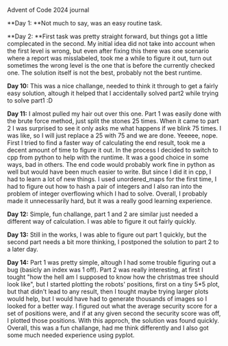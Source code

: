 Advent of Code 2024 journal

**Day 1:
**Not much to say, was an easy routine task.

**Day 2:
**First task was pretty straight forward, but things got a little complecated in the second. My initial idea did not take into account when the first level is wrong, but even after fixing this there was one scenario where a report was misslabeled, took me a while to figure it out, turn out sometimes the wrong level is the one that is before the currently checked one.
The solution itself is not the best, probably not the best runtime.

**Day 10:**
This was a nice challange, needed to think it through to get a fairly easy solution, altough it helped that I accidentally solved part2 while trying to solve part1 :D

**Day 11:**
I almost pulled my hair out over this one. Part 1 was easily done with the brute force method, just split the stones 25 times. When it came to part 2 I was surprised to see it only asks me what happens if we blink 75 times. I was like, so I will just replace a 25 with 75 and we are done. Yeeeee, nope. First I tried to find a faster way of calculating the end result, took me a decent amount of time to figure it out. In the process I decided to switch to cpp from python to help with the runtime. It was a good choice in some ways, bad in others. The end code would probably work fine in python as well but would have been much easier to write.
But since I did it in cpp, I had to learn a lot of new things. I used unordered_maps for the first time, I had to figure out how to hash a pair of integers and I also ran into the problem of integer overflowing which I had to solve.
Overall, I probably made it unnecessarily hard, but it was a really good learning experience.

**Day 12:**
Simple, fun challange, part 1 and 2 are similar just needed a different way of calculation. I was able to figure it out fairly quickly.

**Day 13:**
Still in the works, I was able to figure out part 1 quickly, but the second part needs a bit more thinking, I postponed the solution to part 2 to a later day.

**Day 14:**
Part 1 was pretty simple, altough I had some trouble figuring out a bug (basicly an index was 1 off). Part 2 was really interesting, at first I tought "how the hell am I supposed to know how the christmas tree should look like", but I started plotting the robots' positions, first on a tiny 5*5 plot, but that didn't lead to any result, then I tought maybe trying larger plots would help, but I would have had to generate thousands of images so I looked for a better way. I figured out what the average security score for a set of positions were, and if at any given second the security score was off, I plotted those positions. With this approch, the solution was found quickly. Overall, this was a fun challange, had me think differently and I also got some much needed experience using pyplot.